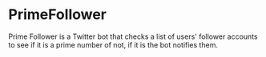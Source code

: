 # PrimeFollower
Prime Follower is a Twitter bot that checks a list of users' follower accounts to see if it is a prime number of not, if it is the bot notifies them.
